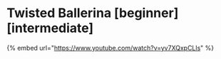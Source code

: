 # Twisted Ballerina \[beginner] \[intermediate]

{% embed url="https://www.youtube.com/watch?v=yv7XQxpCLls" %}
